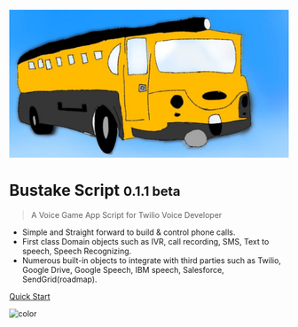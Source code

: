 <!-- _coverpage.md -->

![logo](_media/logo.jpg)

# Bustake Script <small>0.1.1 beta</small>

> A Voice Game App Script for Twilio Voice Developer

- Simple and Straight forward to build & control phone calls.
- First class Domain objects such as IVR, call recording, SMS, Text to speech, Speech Recognizing.
- Numerous built-in objects to integrate with third parties such as Twilio, Google Drive, Google Speech, IBM speech, Salesforce, SendGrid(roadmap).

[Quick Start](quickstart.md)




<!-- background color -->

![color](#f0f0f0)